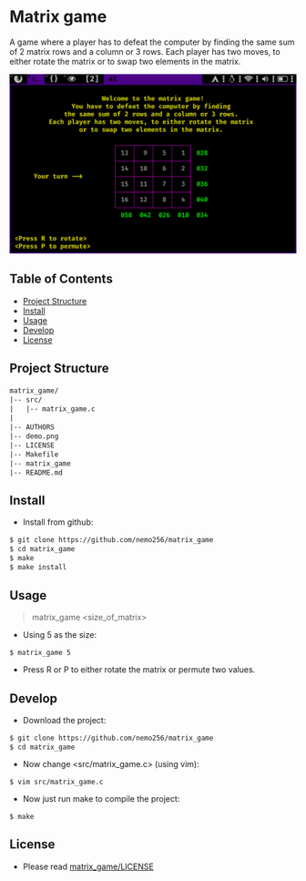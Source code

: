# Matrix game
A game where a player has to defeat the computer by finding the same sum of 2 matrix rows and a column or 3 rows. Each player has two moves, to either rotate the matrix or to swap two elements in the matrix.

![Demo](demo.png)

<!-- TABLE OF CONTENTS -->
## Table of Contents

* [Project Structure](#project-structure)
* [Install](#install)
* [Usage](#usage)
* [Develop](#develop)
* [License](#license)

## Project Structure
```
matrix_game/
|-- src/
|   |-- matrix_game.c
|
|-- AUTHORS
|-- demo.png
|-- LICENSE
|-- Makefile
|-- matrix_game
|-- README.md
```

## Install
- Install from github: 
```
$ git clone https://github.com/nemo256/matrix_game
$ cd matrix_game
$ make
$ make install
```
## Usage
> matrix_game <size_of_matrix>
- Using 5 as the size:
```
$ matrix_game 5
```
- Press R or P to either rotate the matrix or permute two values.

## Develop
- Download the project:
```
$ git clone https://github.com/nemo256/matrix_game
$ cd matrix_game
```
- Now change <src/matrix_game.c> (using vim):
```
$ vim src/matrix_game.c
```
- Now just run make to compile the project:
```
$ make
```

## License
- Please read [matrix_game/LICENSE](https://github.com/nemo256/matrix_game/blob/master/LICENSE)

